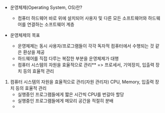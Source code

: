 * 운영체제(Operating System, OS)란?
  - 컴퓨터 하드웨어 바로 위에 설치되어 사용자 및 다른 모든 소프트웨어와 하드웨어를 연결하는 소프트웨어 계층
  
* 운영체제의 목표
  - 운영체제는 동시 사용자/프로그램들이 각각 독자적 컴퓨터에서 수행되는 것 같은 환상을 제공
  - 하드웨어를 직접 다루는 복잡한 부분을 운영체제가 대행
  - 컴퓨터 시스템의 자원을 효율적으로 관리** => 프로세서, 기억장치, 입출력 장치 등의 효율적 관리

1. 컴퓨터 시스템의 자원을 효율적으로 관리(자원 관리자)
      CPU, Memory, 입출력 장치 등의 효율적 관리
      - 실행중인 프로그램들에게 짧은 시간씩 CPU를 번갈아 할당
      - 실행중인 프로그램들에게 메모리 공간을 적절히 분배
      - 